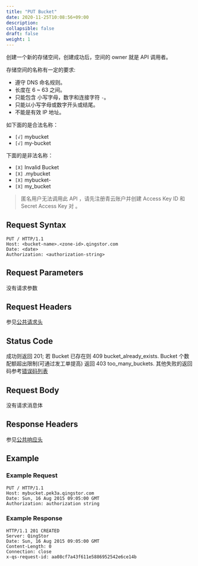 ```yaml
---
title: "PUT Bucket"
date: 2020-11-25T10:08:56+09:00
description:
collapsible: false
draft: false
weight: 1
---
```



创建一个新的存储空间，创建成功后，空间的 owner 就是 API 调用者。

存储空间的名称有一定的要求:

- 遵守 DNS 命名规则。
- 长度在 6 ~ 63 之间。
- 只能包含 小写字母，数字和连接字符 `-`。
- 只能以小写字母或数字开头或结尾。
- 不能是有效 IP 地址。

如下面的是合法名称：

- `[√]` mybucket
- `[√]` my-bucket

下面的是非法名称：

- `[X]` Invalid Bucket
- `[X]` .mybucket
- `[X]` mybucket-
- `[X]` my_bucket

> 匿名用户无法调用此 API ，请先注册青云账户并创建 Access Key ID 和 Secret Access Key 对 。

## Request Syntax

```http
PUT / HTTP/1.1
Host: <bucket-name>.<zone-id>.qingstor.com
Date: <date>
Authorization: <authorization-string>
```

## Request Parameters

没有请求参数

## Request Headers

参见[公共请求头](../../common_header/#请求头字段-request-header)

## Status Code

成功则返回 201; 若 Bucket 已存在则 409 bucket_already_exists. Bucket 个数配额超出限制(可通过发工单提高) 返回 403 too_many_buckets.  其他失败的返回码参考[错误码列表](../../error_code/)

## Request Body

没有请求消息体

## Response Headers

参见[公共响应头](../../common_header/#响应头字段-request-header)

## Example

### Example Request

```http
PUT / HTTP/1.1
Host: mybucket.pek3a.qingstor.com
Date: Sun, 16 Aug 2015 09:05:00 GMT
Authorization: authorization string
```

### Example Response

```http
HTTP/1.1 201 CREATED
Server: QingStor
Date: Sun, 16 Aug 2015 09:05:00 GMT
Content-Length: 0
Connection: close
x-qs-request-id: aa08cf7a43f611e5886952542e6ce14b
```
